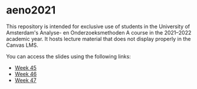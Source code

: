 # aeno2021

This repository is intended for exclusive use of students in the University of Amsterdam's Analyse- en Onderzoeksmethoden A course in the 2021–2022 academic year.
It hosts lecture material that does not display properly in the Canvas LMS.

You can access the slides using the following links:

  - [Week 45](Lectures/w45.html)
  - [Week 46](Lectures/w46.html)
  - [Week 47](Lectures/w47.html)
  
